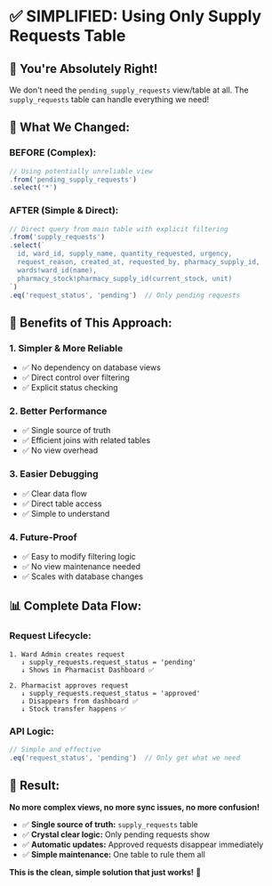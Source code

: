 # ✅ SIMPLIFIED: Using Only Supply Requests Table

## 🎯 **You're Absolutely Right!**

We don't need the `pending_supply_requests` view/table at all. The `supply_requests` table can handle everything we need!

## 🔧 **What We Changed:**

### **BEFORE (Complex):**

```typescript
// Using potentially unreliable view
.from('pending_supply_requests')
.select('*')
```

### **AFTER (Simple & Direct):**

```typescript
// Direct query from main table with explicit filtering
.from('supply_requests')
.select(`
  id, ward_id, supply_name, quantity_requested, urgency,
  request_reason, created_at, requested_by, pharmacy_supply_id,
  wards!ward_id(name),
  pharmacy_stock!pharmacy_supply_id(current_stock, unit)
`)
.eq('request_status', 'pending')  // Only pending requests
```

## 🚀 **Benefits of This Approach:**

### **1. Simpler & More Reliable**

- ✅ No dependency on database views
- ✅ Direct control over filtering
- ✅ Explicit status checking

### **2. Better Performance**

- ✅ Single source of truth
- ✅ Efficient joins with related tables
- ✅ No view overhead

### **3. Easier Debugging**

- ✅ Clear data flow
- ✅ Direct table access
- ✅ Simple to understand

### **4. Future-Proof**

- ✅ Easy to modify filtering logic
- ✅ No view maintenance needed
- ✅ Scales with database changes

## 📊 **Complete Data Flow:**

### **Request Lifecycle:**

```
1. Ward Admin creates request
   ↓ supply_requests.request_status = 'pending'
   ↓ Shows in Pharmacist Dashboard ✅

2. Pharmacist approves request
   ↓ supply_requests.request_status = 'approved'
   ↓ Disappears from dashboard ✅
   ↓ Stock transfer happens ✅
```

### **API Logic:**

```typescript
// Simple and effective
.eq('request_status', 'pending')  // Only get what we need
```

## 🎉 **Result:**

**No more complex views, no more sync issues, no more confusion!**

- ✅ **Single source of truth:** `supply_requests` table
- ✅ **Crystal clear logic:** Only pending requests show
- ✅ **Automatic updates:** Approved requests disappear immediately
- ✅ **Simple maintenance:** One table to rule them all

**This is the clean, simple solution that just works!** 🎯
